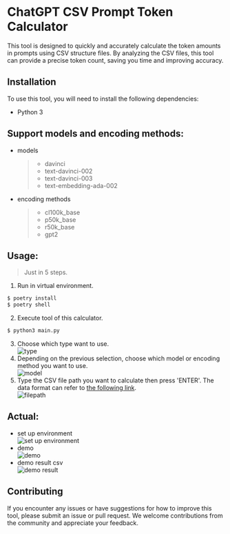 # ChatGPT CSV Prompt Token Calculator

This tool is designed to quickly and accurately calculate the token amounts in prompts using CSV structure files. By analyzing the CSV files, this tool can provide a precise token count, saving you time and improving accuracy.

## Installation

To use this tool, you will need to install the following dependencies:

- Python 3

## Support models and encoding methods:

- models

  > - davinci
  > - text-davinci-002
  > - text-davinci-003
  > - text-embedding-ada-002

- encoding methods

  > - cl100k_base
  > - p50k_base
  > - r50k_base
  > - gpt2

## Usage:

> Just in 5 steps.

1. Run in virtual environment.

```bash
$ poetry install
$ poetry shell
```

2. Execute tool of this calculator.

```bash
$ python3 main.py
```

3. Choose which type want to use.
   <br>
   ![type](https://github.com/liuliuOD/chatgpt-token-calculator/blob/master/readme/type.png)
4. Depending on the previous selection, choose which model or encoding method you want to use.
   <br>
   ![model](https://github.com/liuliuOD/chatgpt-token-calculator/blob/master/readme/model.png)
5. Type the CSV file path you want to calculate then press 'ENTER'. The data format can refer to [the following link](https://docs.google.com/spreadsheets/d/13JRhLYTo0JahoCw-U2Q46GoFuZT9Fnjq4lYiKvKzKE8/edit?usp=sharing).
   <br>
   ![filepath](https://github.com/liuliuOD/chatgpt-token-calculator/blob/master/readme/filepath.png)

## Actual:

- set up environment
  <br>
  ![set up environment](https://github.com/liuliuOD/chatgpt-token-calculator/blob/master/readme/setup_environment.gif)
- demo
  <br>
  ![demo](https://github.com/liuliuOD/chatgpt-token-calculator/blob/master/readme/demo.gif)
- demo result csv
  <br>
  ![demo result](https://github.com/liuliuOD/chatgpt-token-calculator/blob/master/readme/demo_result.png)

## Contributing

If you encounter any issues or have suggestions for how to improve this tool, please submit an issue or pull request. We welcome contributions from the community and appreciate your feedback.
